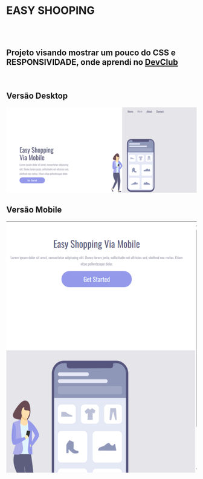 <h1> EASY SHOOPING </h1>
<br>
<br>

<h2>Projeto visando mostrar um pouco do CSS e RESPONSIVIDADE, onde aprendi no <a href="https://rodolfomori.com.br/devclub">DevClub</a></h2>
<br>

<h2>Versão Desktop</h2>

<img src="https://github.com/Frankdjdeveloper/RESPONSIVIDADE/blob/main/assets/desktop.png?raw=true" />

<br>

<h2>Versão Mobile</h2>
<img src="https://github.com/Frankdjdeveloper/RESPONSIVIDADE/blob/main/assets/mobile.png?raw=true"/>

